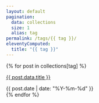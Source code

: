 ```yaml
---
layout: default
pagination:
  data: collections
  size: 1
  alias: tag
permalink: /tags/{{ tag }}/
eleventyComputed:
  title: "{{ tag }}"
---  
```


{% for post in collections[tag] %}
<div class="py-4">
  <p>
    <span class="text-large sm:text-xl font-bold hover:text-blue-700 leading-tight"><a href="{{ post.url }}">{{ post.data.title }}</a></span>
  </p>
  <span class="text-xs sm:text-sm font-normal">{{ post.date | date: "%Y-%m-%d" }}</span>
</div>
{% endfor %}
